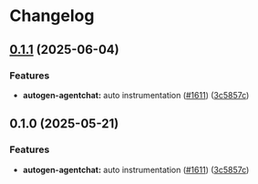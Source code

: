 # Changelog

## [0.1.1](https://github.com/igor-gorohovsky/openinference/compare/python-openinference-instrumentation-autogen-agentchat-v0.1.0...python-openinference-instrumentation-autogen-agentchat-v0.1.1) (2025-06-04)


### Features

* **autogen-agentchat:** auto instrumentation ([#1611](https://github.com/igor-gorohovsky/openinference/issues/1611)) ([3c5857c](https://github.com/igor-gorohovsky/openinference/commit/3c5857c2864c3b367888683d1fd470ec631c389f))

## 0.1.0 (2025-05-21)


### Features

* **autogen-agentchat:** auto instrumentation ([#1611](https://github.com/Arize-ai/openinference/issues/1611)) ([3c5857c](https://github.com/Arize-ai/openinference/commit/3c5857c2864c3b367888683d1fd470ec631c389f))
